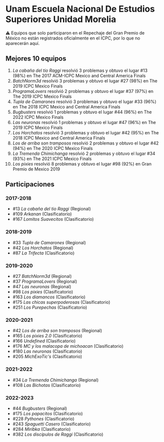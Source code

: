 # Unam Escuela Nacional De Estudios Superiores Unidad Morelia

:warning: Equipos que solo participaron en el Repechaje del Gran Premio de México no están registrados oficialmente en el ICPC, por lo que no aparecerán aquí.

## Mejores 10 equipos

1. _La cabaña del tio Raggi_ resolvió 3 problemas y obtuvo el lugar #13 (98%) en The 2017 ACM-ICPC Mexico and Central America Finals
1. _BatchNorm3d_ resolvió 3 problemas y obtuvo el lugar #27 (98%) en The 2019 ICPC Mexico Finals
1. _ProgramaLovers_ resolvió 2 problemas y obtuvo el lugar #37 (97%) en The 2019 ICPC Mexico Finals
1. _Tupla de Camarones_ resolvió 3 problemas y obtuvo el lugar #33 (96%) en The 2018 ICPC Mexico and Central America Finals
1. _Bugbusters_ resolvió 1 problemas y obtuvo el lugar #44 (96%) en The 2022 ICPC Mexico Finals
1. _Las neuronas_ resolvió 1 problemas y obtuvo el lugar #47 (96%) en The 2019 ICPC Mexico Finals
1. _Los Horchatos_ resolvió 3 problemas y obtuvo el lugar #42 (95%) en The 2018 ICPC Mexico and Central America Finals
1. _Los de arriba son tramposos_ resolvió 2 problemas y obtuvo el lugar #42 (94%) en The 2020 ICPC Mexico Finals
1. _La Tremenda Chimichanga_ resolvió 2 problemas y obtuvo el lugar #34 (93%) en The 2021 ICPC Mexico Finals
1. _Los pixies_ resolvió 8 problemas y obtuvo el lugar #98 (92%) en Gran Premio de Mexico 2019

## Participaciones

### 2017-2018

- #13 _La cabaña del tio Raggi_ (Regional)
- #109 _Arkanan_ (Clasificatorio)
- #167 _Lomitos Suavecitos_ (Clasificatorio)

### 2018-2019

- #33 _Tupla de Camarones_ (Regional)
- #42 _Los Horchatos_ (Regional)
- #87 _La Trifecta_ (Clasificatorio)

### 2019-2020

- #27 _BatchNorm3d_ (Regional)
- #37 _ProgramaLovers_ (Regional)
- #47 _Las neuronas_ (Regional)
- #98 _Los pixies_ (Clasificatorio)
- #163 _Los diamancos_ (Clasificatorio)
- #175 _Las chicas superpoderosas_ (Clasificatorio)
- #251 _Los Purepechas_ (Clasificatorio)

### 2020-2021

- #42 _Los de arriba son tramposos_ (Regional)
- #165 _Los pixies 2.0_ (Clasificatorio)
- #166 _Undefined_ (Clasificatorio)
- #176 _MC y los malacopa de michoacan_ (Clasificatorio)
- #180 _Las neuronas_ (Clasificatorio)
- #205 _MichExoTic's_ (Clasificatorio)

### 2021-2022

- #34 _La Tremenda Chimichanga_ (Regional)
- #108 _Las Bichotas_ (Clasificatorio)

### 2022-2023

- #44 _Bugbusters_ (Regional)
- #175 _Los papacitos_ (Clasificatorio)
- #228 _Pythones_ (Clasificatorio)
- #243 _Spaguetti Casero_ (Clasificatorio)
- #284 _Miribka_ (Clasificatorio)
- #382 _Los discípulos de Raggi_ (Clasificatorio)



